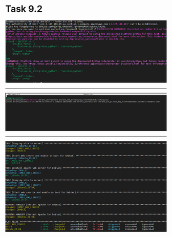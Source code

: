 # Task 9.2


![screenshot 1](screenshots/1.png)

__________________________________________

![screenshot 2](screenshots/2.png)

__________________________________________

![screenshot 3](screenshots/3.png)

